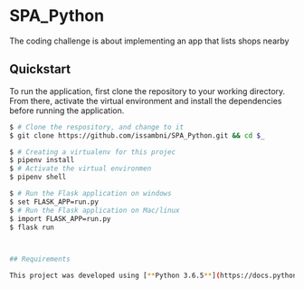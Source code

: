 # SPA_Python
The coding challenge is about implementing an app that lists shops nearby

## Quickstart

To run the application, first clone the repository to your working directory. From there, activate the virtual environment and install the dependencies before running the application.

```bash
$ # Clone the respository, and change to it
$ git clone https://github.com/issambni/SPA_Python.git && cd $_

$ # Creating a virtualenv for this projec
$ pipenv install
$ # Activate the virtual environmen
$ pipenv shell

$ # Run the Flask application on windows
$ set FLASK_APP=run.py
$ # Run the Flask application on Mac/linux
$ import FLASK_APP=run.py
$ flask run



## Requirements

This project was developed using [**Python 3.6.5**](https://docs.python.org/3/) (however any version of Python 3 *should* work) and [Pipenv](https://docs.pipenv.org/). The only required packages are [Flask](http://flask.pocoo.org/) and [Flask-SQLAlchemy](http://flask-sqlalchemy.pocoo.org/).

